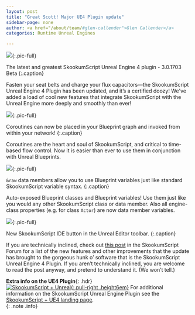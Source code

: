 ```yaml
---
layout: post
title: "Great Scott! Major UE4 Plugin update"
sidebar-page: none
author: <a href="/about/team/#glen-callender">Glen Callender</a>
categories: Runtime Unreal Engines

---
```


![](https://skookum.chat/uploads/default/optimized/1X/f884f1adbe5597759c2b02eedddc9e8537b3fee4_1_690x416.jpg){:.pic-full}

The latest and greatest SkookumScript Unreal Engine 4 plugin - 3.0.1703 Beta
{:.caption}

Fasten your seat belts and charge your flux capacitors—the SkookumScript Unreal Engine 4 Plugin has been updated, and it’s a certified doozy! We've added a load of cool new features that integrate SkookumScript with the Unreal Engine more  deeply and smoothly than ever!

![](https://skookum.chat/uploads/default/original/1X/cad6863d171b75b1c82fd42d6ce6358aa9c7b32d.PNG){:.pic-full}

Coroutines can now be placed in your Blueprint graph and invoked from within your network!
{:.caption}

Coroutines are the heart and soul of SkookumScript, and critical to time-based flow control. Now it is easier than ever to use them in conjunction with Unreal Blueprints.

![](https://skookum.chat/uploads/default/optimized/1X/6192fa9817f89bc58b765995ce9d126bf46bd6dc_1_690x431.png){:.pic-full}

`&raw` data members allow you to use Blueprint variables just like standard SkookumScript variable syntax.
{:.caption}

Auto-exposed Blueprint classes and Blueprint variables! Use them just like you would any other SkookumScript class or data member. Also all engine-class properties (e.g. for class `Actor`) are now data member variables.

![](https://skookum.chat/uploads/default/original/1X/66b1a9f384ff8438ebff9bf507d2cb325ef12128.PNG){:.pic-full}

New SkookumScript IDE button in the Unreal Editor toolbar.
{:.caption}

If you are technically inclined, check out [this post][forum1703] in the SkookumScript Forum for a list of the new features and other improvements that the update has brought to the gorgeous hunk o’ software that is the SkookumScript Unreal Engine 4 Plugin. If you aren’t technically inclined, you are welcome to read the post anyway, and pretend to understand it. (We won’t tell.)

__Extra info on the UE4 Plugin__{: .hdr}<br>
[![SkookumScript + Unreal](/images/Unreal/SkookumAndUnreal_trans.png){:.pull-right .height6em}][SkUE4]
For additional information on the SkookumScript Unreal Engine Plugin see the [SkookumScript + UE4 landing page][SkUE4].
<br class="clear-all"/>
{: .note .info}

[forum1703]: https://skookum.chat/t/great-scott-the-future-has-arrived-3-1-1703-beta-is-here/280
[SkUE4]: /unreal/ "SkookumScript Unreal Engine 4 plugin landing page"
